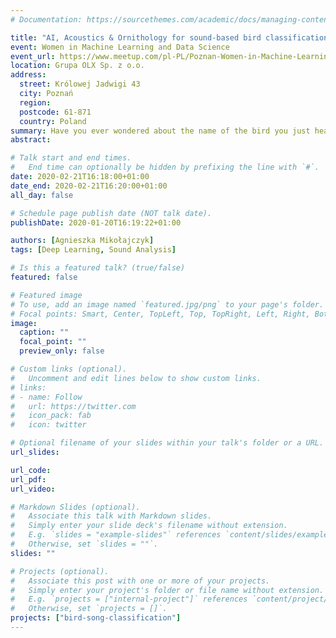 ```yaml
---
# Documentation: https://sourcethemes.com/academic/docs/managing-content/

title: "AI, Acoustics & Ornithology for sound-based bird classification"
event: Women in Machine Learning and Data Science
event_url: https://www.meetup.com/pl-PL/Poznan-Women-in-Machine-Learning-Data-Science/events/268288384/
location: Grupa OLX Sp. z o.o.  
address:
  street: Królowej Jadwigi 43
  city: Poznań
  region:
  postcode: 61-871
  country: Poland
summary: Have you ever wondered about the name of the bird you just heard singing? A group of women from local Polish chapter of Women in Machine Learning & Data Science (WiMLDS) organization not only thought about it but also decided to create a solution, on their own, to be able to detect birds species based on the sound they make.
abstract:

# Talk start and end times.
#   End time can optionally be hidden by prefixing the line with `#`.
date: 2020-02-21T16:18:00+01:00
date_end: 2020-02-21T16:20:00+01:00
all_day: false

# Schedule page publish date (NOT talk date).
publishDate: 2020-01-20T16:19:22+01:00

authors: [Agnieszka Mikołajczyk]
tags: [Deep Learning, Sound Analysis]

# Is this a featured talk? (true/false)
featured: false

# Featured image
# To use, add an image named `featured.jpg/png` to your page's folder. 
# Focal points: Smart, Center, TopLeft, Top, TopRight, Left, Right, BottomLeft, Bottom, BottomRight.
image:
  caption: ""
  focal_point: ""
  preview_only: false

# Custom links (optional).
#   Uncomment and edit lines below to show custom links.
# links:
# - name: Follow
#   url: https://twitter.com
#   icon_pack: fab
#   icon: twitter

# Optional filename of your slides within your talk's folder or a URL.
url_slides: 

url_code:
url_pdf: 
url_video:

# Markdown Slides (optional).
#   Associate this talk with Markdown slides.
#   Simply enter your slide deck's filename without extension.
#   E.g. `slides = "example-slides"` references `content/slides/example-slides.md`.
#   Otherwise, set `slides = ""`.
slides: ""

# Projects (optional).
#   Associate this post with one or more of your projects.
#   Simply enter your project's folder or file name without extension.
#   E.g. `projects = ["internal-project"]` references `content/project/deep-learning/index.md`.
#   Otherwise, set `projects = []`.
projects: ["bird-song-classification"]
---
```

